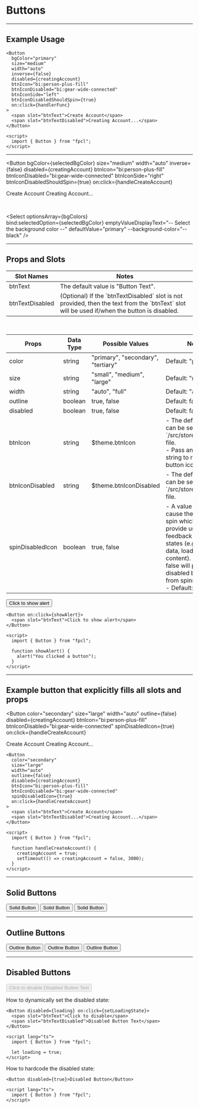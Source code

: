 # Buttons

---

## Example Usage
```svelte
<Button
  bgColor="primary"
  size="medium"
  width="auto"
  inverse={false}
  disabled={creatingAccount}
  btnIcon="bi:person-plus-fill"
  btnIconDisabled="bi:gear-wide-connected"
  btnIconSide="left"
  btnIconDisabledShouldSpin={true}
  on:click={handlerFunc}
>
  <span slot="btnText">Create Account</span>
  <span slot="btnTextDisabled">Creating Account...</span>
</Button>

<script>
  import { Button } from "fpcl";
</script>
```

---

<Button
  bgColor={selectedBgColor}
  size="medium"
  width="auto"
  inverse={false}
  disabled={creatingAccount}
  btnIcon="bi:person-plus-fill"
  btnIconDisabled="bi:gear-wide-connected"
  btnIconSide="right"
  btnIconDisabledShouldSpin={true}
  on:click={handleCreateAccount}
>
  <span slot="btnText">Create Account</span>
  <span slot="btnTextDisabled">Creating Account...</span>
</Button>

<br>

<Select
  optionsArray={bgColors}  
  bind:selectedOption={selectedBgColor}
  emptyValueDisplayText="-- Select the background color --"
  defaultValue="primary"
  --background-color="--black"
/>

---

## Props and Slots

<table>
  <thead>
    <tr>
      <th>Slot Names</th>
      <th>Notes</th>
    </tr>
  </thead>
  <tbody>
    <tr>
      <td>btnText</td>
      <td>The default value is "Button Text".</td>
    </tr>
    <tr>
      <td>btnTextDisabled</td>
      <td>(Optional) If the `btnTextDisabled` slot is not provided, then the text from the `btnText` slot will be used if/when the button is disabled.</td>
    </tr>
  </tbody>
</table>

<br>

<table>
  <thead>
    <tr>
      <th>Props</th>
      <th>Data Type</th>
      <th>Possible Values</th>
      <th>Notes</th>
    </tr>
  </thead>
  <tbody>
    <tr>
      <td>color</td>
      <td>string</td>
      <td>"primary", "secondary", "tertiary"</td>
      <td>Default: "primary"</td>
    </tr>
    <tr>
      <td>size</td>
      <td>string</td>
      <td>"small", "medium", "large"</td>
      <td>Default: "medium"</td>
    </tr>
    <tr>
      <td>width</td>
      <td>string</td>
      <td>"auto", "full"</td>
      <td>Default: "auto"</td>
    </tr>
    <tr>
      <td>outline</td>
      <td>boolean</td>
      <td>true, false</td>
      <td>Default: false</td>
    </tr>
    <tr>
      <td>disabled</td>
      <td>boolean</td>
      <td>true, false</td>
      <td>Default: false</td>
    </tr>
    <tr>
      <td>btnIcon</td>
      <td>string</td>
      <td>$theme.btnIcon</td>
      <td>- The default value can be set in the `/src/stores/theme.js` file.<br>- Pass an empty string to remove the button icon.</td>
    </tr>
    <tr>
      <td>btnIconDisabled</td>
      <td>string</td>
      <td>$theme.btnIconDisabled</td>
      <td>- The default value can be set in the `/src/stores/theme.js` file.</td>
    </tr>
    <tr>
      <td>spinDisabledIcon</td>
      <td>boolean</td>
      <td>true, false</td>
      <td>- A value of true will cause the icon to spin which would provide user feedback for loading states (e.g. saving data, loading page content). A value of false will prevent the disabled button icon from spinning.<br>- Default: true</td>
    </tr>
  </tbody>
</table>

<Button on:click={showAlert}>
  <span slot="btnText">Click to show alert</span>
</Button>

```svelte
<Button on:click={showAlert}>
  <span slot="btnText">Click to show alert</span>
</Button>

<script>
  import { Button } from "fpcl";
  
  function showAlert() {
    alert("You clicked a button");
  }
</script>
```

<hr>

<h2>Example button that explicitly fills all slots and props</h2>

<Button
  color="secondary"
  size="large"
  width="auto"
  outline={false}
  disabled={creatingAccount}
  btnIcon="bi:person-plus-fill"
  btnIconDisabled="bi:gear-wide-connected"
  spinDisabledIcon={true}
  on:click={handleCreateAccount}
>
  <span slot="btnText">Create Account</span>
  <span slot="btnTextDisabled">Creating Account...</span>
</Button>

```svelte
<Button
  color="secondary"
  size="large"
  width="auto"
  outline={false}
  disabled={creatingAccount}
  btnIcon="bi:person-plus-fill"
  btnIconDisabled="bi:gear-wide-connected"
  spinDisabledIcon={true}
  on:click={handleCreateAccount}
>
  <span slot="btnText">Create Account</span>
  <span slot="btnTextDisabled">Creating Account...</span>
</Button>

<script>
  import { Button } from "fpcl";

  function handleCreateAccount() {
    creatingAccount = true;
    setTimeout(() => creatingAccount = false, 3000);
  }
</script>
```

<hr>

<h2>Solid Buttons</h2>
<Button color="primary">Solid Button</Button>
<Button color="secondary">Solid Button</Button>
<Button color="tertiary">Solid Button</Button>

<hr>

<h2>Outline Buttons</h2>
<Button color="primary" outline={true}>Outline Button</Button>
<Button color="secondary" outline={true}>Outline Button</Button>
<Button color="tertiary" outline={true}>Outline Button</Button>

<hr>

<h2>Disabled Buttons</h2>
<!-- <Button disabled={loading}>
  <span slot="btnTextDisabled">Disabled Button Text</span>
</Button> -->

<!-- <Button disabled={loading} btnIcon="bi:check-circle" btnIcondisabled="bi:gear-wide" on:click={setLoadingState}> -->
<Button disabled={loading} on:click={setLoadingState}>
  <span slot="btnText">Click to disable</span>
  <span slot="btnTextDisabled">Disabled Button Text</span>
</Button>

<p>How to dynamically set the disabled state:</p>

```svelte
<Button disabled={loading} on:click={setLoadingState}>
  <span slot="btnText">Click to disable</span>
  <span slot="btnTextDisabled">Disabled Button Text</span>
</Button>

<script lang="ts">
  import { Button } from "fpcl";

  let loading = true;
</script>
```

<p>How to hardcode the disabled state:</p>

```svelte
<Button disabled={true}>Disabled Button</Button>

<script lang="ts">
  import { Button } from "fpcl";
</script>
```

<script lang="ts">
  import { Button, Select } from "$/lib";

  let creatingAccount = false;
  let loading = false;
  let bgColors = ["primary", "secondary", "tertiary"];
  let selectedBgColor = "";

  function showAlert() {
    alert("You clicked a button");
  }

  function handleCreateAccount() {
    creatingAccount = true;
    setTimeout(() => creatingAccount = false, 3000);
  }

  function setLoadingState() {
    console.log("Set Loading State");
  }
</script>
